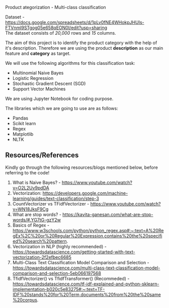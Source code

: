 Product ategorization - Multi-class classification

Dataset - https://docs.google.com/spreadsheets/d/1pLv0fNE4WHokpJHUIs-FTVnmI9STgog05e658qEON0I/edit?usp=sharing<br>
The dataset consists of *20,000* rows and *15* columns.

The aim of this project is to identify the product category with the help of it's description. Therefore we are using the product **description** as our main feature and **category** as target. 

We will use the following algorithms for this classification task:
* Multinomial Naive Bayes
* Logistic Regression
* Stochastic Gradient Descent (SGD)
* Support Vector Machines

We are using Jupyter Notebook for coding purpose. 

The libraries which we are going to use are as follows:
- Pandas
- Scikit learn
- Regex
- Matplotlib
- NLTK

## Resources/References
Kindly go through the following resources/blogs mentioned below, before referring to the code!

1. What is Naive Bayes? - https://www.youtube.com/watch?v=O2L2Uv9pdDA
2. Vectorization: https://developers.google.com/machine-learning/guides/text-classification/step-3
3. CountVectorizer vs TFidfVectorizer - https://www.youtube.com/watch?v=WN18JksF9Cg
4. What are stop words? - https://kavita-ganesan.com/what-are-stop-words/#.YG7tG-gzY2w
5. Basics of Regex - https://www.w3schools.com/python/python_regex.asp#:~:text=A%20RegEx%2C%20or%20Regular%20Expression,contains%20the%20specified%20search%20pattern.
6. Vectorization in NLP (highly recommended) - https://towardsdatascience.com/getting-started-with-text-vectorization-2f2efbec6685
7. Multi-Class Text Classification Model Comparison and Selection - https://towardsdatascience.com/multi-class-text-classification-model-comparison-and-selection-5eb066197568
8. TfidfVectorizer() vs TfidfTransformer() (Recommeded) - https://towardsdatascience.com/tf-idf-explained-and-python-sklearn-implementation-b020c5e83275#:~:text=TF-IDF%20stands%20for%20Term,documents%20from%20the%20same%20corpus.

